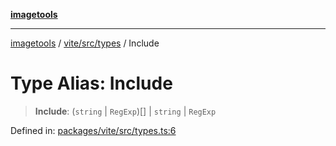 [**imagetools**](../../../../README.md)

***

[imagetools](../../../../modules.md) / [vite/src/types](../README.md) / Include

# Type Alias: Include

> **Include**: (`string` \| `RegExp`)[] \| `string` \| `RegExp`

Defined in: [packages/vite/src/types.ts:6](https://github.com/JonasKruckenberg/imagetools/blob/87fff79acddac50a50f7aee7c6a68a0623fbc68f/packages/vite/src/types.ts#L6)
